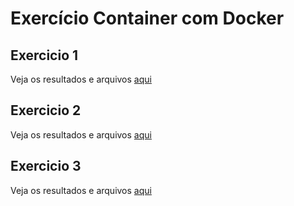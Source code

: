 # Exercício Container com Docker

## Exercicio 1

Veja os resultados e arquivos [aqui](https://github.com/EdnaldoLuiz/AWS-Cloud-Data-Engineering-Compass-UOL/tree/main/sprint-4/exercicios/docker/exercicio-1)

## Exercicio 2

Veja os resultados e arquivos [aqui](https://github.com/EdnaldoLuiz/AWS-Cloud-Data-Engineering-Compass-UOL/tree/main/sprint-4/exercicios/docker/exercicio-2)

## Exercicio 3

Veja os resultados e arquivos [aqui](https://github.com/EdnaldoLuiz/AWS-Cloud-Data-Engineering-Compass-UOL/tree/main/sprint-4/exercicios/docker/exercicio-3)
